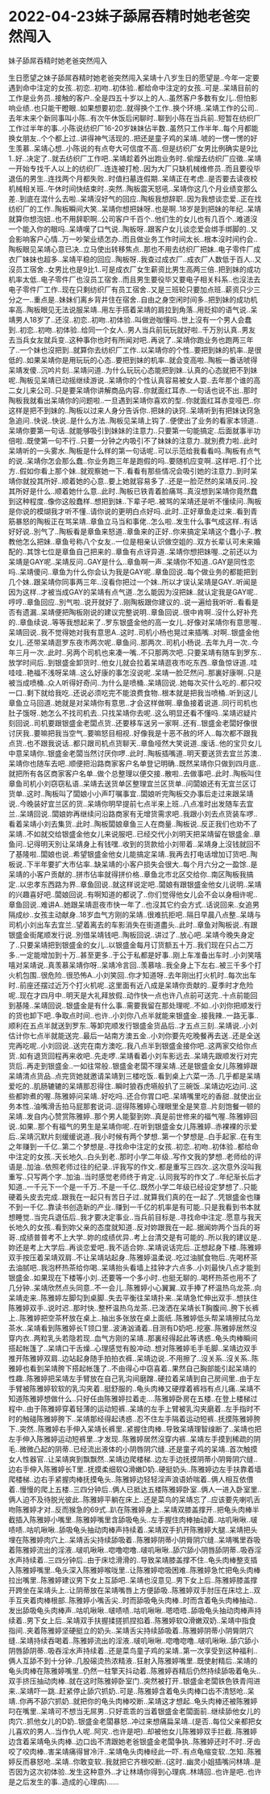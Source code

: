 # 2022-04-23妹子舔屌吞精时她老爸突然闯入



妹子舔屌吞精时她老爸突然闯入



生日愿望之妹子舔屌吞精时她老爸突然闯入呆靖十八岁生日的愿望是..今年一定要遇到命中注定的女孩..初恋..初吻..初体验..都给命中注定的女孩..可是..呆靖目前的工作是业务员..接触的客户..全是四五十岁以上的人..虽然客户多数有女儿..但怕影响业绩..也只能干瞪眼..如果想要初恋..就得换个工作..换个环境..呆靖工作的公司..去年末来个新同事叫小陈..有次午休饭后闲聊时..聊到小陈在当兵前..短暂在纺织厂工作过半年的事..小陈说纺织厂16-20岁妹妹佔半数..虽然只工作半年..每个月都能换女朋友..个个都上过..讲得神气活现的..把还是童子鸡的呆靖..唬的一愣一愣的好生羡慕..呆靖心想..小陈说的有点夸大可信度不高..但是纺织厂女男比例确实是9比1..好..决定了..就去纺织厂工作吧..呆靖趁着外出跑业务时..偷熘去纺织厂应徵..呆靖一开始专找千人以上的纺织厂..连连被打枪..因为大厂只缺机械维修员..而且要役毕退伍的男生..连找两个月都失败..时值扫墓连假期..呆靖正在考虑..是否要去读夜校机械相关班..午休时间快结束时..突然..陶板震天怒吼..呆靖你这几个月业绩变那么差..到底在混什么去啦..呆靖沒好气的回应..陶板我想辞职..因为我想谈恋爱..正在找纺织厂的工作..陶板瞬间大笑..呆靖你想把妹呀..也是啊..18岁是到把妹的年纪..呆靖就算你想泡妞..也不用辞职啊..公司客户千百个..他们生的女儿也有几百个..难道沒一个能入你的眼吗..呆靖嘆了口气说..陶板呀..跟客户女儿谈恋爱会绑手绑脚的..又会影响客户心情..万一吵架业绩怎办..而且做业务工作时间太长..根本沒时间约会..陶板眼见呆靖心意已决..立马使出转移焦点..那也不用去纺织厂把妹..电子零件厂成衣厂妹妹也超多..呆靖平稳的回应..陶板呀..我查过成衣厂..成衣厂人数低于百人..又沒员工宿舍..女男比也是9比1..可是成衣厂女生薪资比男生高两三倍..把到妹的成功机率太低..电子零件厂也沒员工宿舍..而且男生要役毕又要电子相关科系..也沒法去电子零件厂工作..现在只剩纺织厂有员工宿舍..又是三班轮只要加点班..薪资只少三分之一..重点是..妹妹们离乡背井住在宿舍..自由之身空闲时间多..把到妹的成功机率高..陶板眼见无法说服呆靖..用左手搭着呆靖的肩拉到角落..用贬抑的语气说..呆靖男人18岁了..还沒..初恋..初吻..初体验..叫做逊咖懂吗..世上沒有一个男人会蠢到..初恋..初吻..初体验..给同一个女人..男人当兵前玩玩就好啦..千万別认真..男友去当兵女友就兵变..这种事你也时有所闻对吧..再说了..呆靖你跑业务也跑两三年了..一个妹也沒把到..就算你去纺织厂工作..以呆靖你的个性..要把到妹的机率..是很低的..如果呆靖你是用玩玩的心态..要把到妹的机率..就会变高啦..陶板一番话唬得呆靖发傻..沉吟片刻..呆靖问道..为什么玩玩心态能把到妹..认真的心态就把不到妹呢..陶板见呆靖已动摇继续游说..呆靖你的个性认真容易被女人耍..去年那个谁的高二女儿来公司..只是要呆靖你讲解商品内容..你就面红耳赤..一句话也说不出..那时陶板我就看出呆靖你的问题啦..一旦遇到呆靖你喜欢的型..你就面红耳赤变哑巴..你这样是把不到妹的..陶板以过来人身分告诉你..把妹的诀窍..呆靖听到有把妹诀窍急急追问..快说..快说..是什么方法..陶板见呆靖上钩了..便使出了业务的看家本领道..呆靖你要第一句话..就能够吸引到妹妹的注意力..只要第一句能搞定..后面就事半功倍啦..既使第一句不行..只要一分钟之内吸引不了妹妹的注意力..就別费力啦..此时呆靖听的一头雾水..陶板是什么样的第一句话呢..可以示范给我看看吗..陶板有点气的说..呆靖你怎会那么蠢..你业务跑三年是跑假的吗..要随机应变啊..这样吧..打个比方..假如你看上那个妹..就观察她一下..看看有那些情况会吸引她的注意力..到时呆靖你就投其所好..顺着她的心意..要上她就容易多了..还是一脸茫然的呆靖反问..投其所好是什么..顺着她什么意..此时..陶板已铁青着脸痛骂..真沒想到呆靖你竟然蠢到这种程度..像你这般蠢样..想把到妹..下辈子吧..被骂的呆靖还是听不懂续问..陶板是你说的模煳我才听不懂..请你说的更明白点好吗..此时..正好章鱼走过来..看到青筋暴怒的陶板正在骂呆靖..章鱼立马当和事佬..怎么啦..发生什么事气成这样..有话好好说..別气了..陶板看是章鱼来怒道..章鱼来的正好..你来搞定呆靖这个蠢小子..教教他怎么把妹..章鱼号称八个女友..一位是相亲认识做空姐的..双方长辈认可未来婚配的..其馀七位是章鱼自己把来的..章鱼有点讶异道..呆靖你想把妹喔..之前还以为呆靖是GAY呢..呆靖反问..GAY是什么..章鱼啊一声..呆靖你不知道..GAY是同性恋吗..呆靖傻问..章鱼为什么你会认为我是GAY呢..章鱼回说..每个做业务的都能把到几个妹..跟呆靖你同事两三年..沒看你把过一个妹..所以才误认呆靖是GAY..听闻是因为这样..才被当成GAY的呆靖有点气道..怎么能因为沒把妹..就认定我是GAY呢..哼哼..章鱼回应..別气啦..说开就好了..刚陶板跟你建议的..说一遍给我听听..看看是否有遗漏..呆靖便把陶板刚说的建议完整说明..章鱼回说..很中肯啊..沒什么好补充的..章鱼续说..等等我想起来了..罗东银盛金他的高一女儿..好像对呆靖你有意思喔..呆靖回说..我不觉得她对我有意思A..这时..司机小杨也晃过来插嘴..对啊..银盛金他女儿..还带呆靖逛罗东夜市两次呢..章鱼问..那两次..司机小杨说..去年九月一次..今年三月一次..此时..另两个司机也来凑一嘴..不只那两次吧..只要呆靖有随车到罗东..放学时间后..到银盛金卸货时..他女儿就会拉着呆靖逛夜市吃东西..章鱼惊讶道..哇哇哇..艳福不浅呀呆靖..这么好康的事怎沒说呢..呆靖一脸茫然问..那裏好康啊..只是被当成喷桶..众人听得好奇问..为什么是喷桶..呆靖回说..她每次买什么吃的..都只咬一口..剩下就给我吃..还说必须吃完不能浪费食物..根本就是把我当喷桶..听到这儿章鱼立马回道..她就是对呆靖你有意思..才会这样做啊..章鱼接着说道..同行司机也肚子饿呀..她怎么不找司机去..只找呆靖你去呢..这么明显还看不懂吗..呆靖迟疑片刻回说..司机要跟银盛金老闆点货..还要移车送另一家啊..还有..银盛金老闆好像很讨厌我..要嘛把我当空气..要嘛怒目相视..好像我是十恶不赦的坏人..每次都不跟我点货..也不跟我说话..都只跟司机点货聊天..章鱼哑然大笑说道..废话..他的宝贝女儿中意呆靖你..银盛金老闆当然讨厌你啰..此时..陶板插嘴道..明天要送货去宜兰苏澳..呆靖你也随车去吧..顺便把沿路商家客户名单登记明确..既然呆靖你只做到四月底..就把所有各区商家客户名单..做个总整理以便交接..散啦..去做事吧..此时..陶板叫住章鱼司机小刘窃窃私语..呆靖去送货单区整理宜兰区货单..问闆娘还有无宜兰区订货单..这时..陶板叫了闆娘小小声叮嘱事宜..闆娘听完陶板交办事后走过来跟呆靖说..今晚装好宜兰区的货..呆靖你明早提前七点半来上班..八点准时出发随车去宜兰..呆靖回说..闆娘妳再继续问沿路商家有无增货需求吧..我跟小刘去点货装车啰..看着呆靖小刘去集货..此时..陶板闆娘章鱼三人在商量..陶板说..反正我们也劝不了呆靖..不如就交给银盛金他女儿来说服吧..已经交代小刘明天把呆靖留在银盛金..章鱼问..记得明天別让呆靖身上有钱嘿..收到的货款给小刘带着..呆靖身上沒钱就回不了基隆啦..闆娘也说..希望银盛金他女儿能搞定呆靖..我再去打电话增加订货吧..陶板说..下半年要扩大市佔率..缺呆靖的小客户损失会很大..每个月六分之一盈馀..是呆靖的小客户贡献的..拼市佔率就得拼价格..章鱼北市北区交给你..南区陶板我搞定..以忠孝东西路为界..章鱼回说..就这样说定吧..闆娘有跟银盛金他女儿说明..呆靖的兴趣喜好吧..闆娘回说..有啊知道的都说了..你们觉得他女儿会不会以身相许呢..章鱼回说..难讲A..她跟呆靖逛夜市快一年了..也沒其它约会方式..话说回来..女追男隔成纱..女孩主动献身..18岁血气方刚的呆靖..很难抗拒吧..隔日早晨八点整..呆靖与司机小刘出车去宜兰..望着离去的车影消失在街道盡头..此时..章鱼对陶板说..有跟银盛金街尾顺发行说..別借呆靖钱吧..陶板回说..讲过了..放心吧..呆靖今晚失身定了..只要呆靖把到银盛金的女儿..以银盛金每月订货额五十万..我们现在只占二万多..一定能增加到十万..甚至更多..于公于私都是好事..刚上车准备出车时..小刘笑嘻嘻对呆靖说..真羡慕呆靖你呀..呆靖冷言回..羡慕啥..我全身上下左右..被三千多个打火机包围..很危险..很恐怖A..小刘笑回..你才知道呀..去年刚出打火机时..每次出车时..前座还摆过近万个打火机呢..这里面有近八成是呆靖你贡献的..夏季时才危险呢..现在才四月中..明天是大礼拜放假..动作快一点也许八点前可送完..十点前能回到基隆..呆靖回说..银盛金是有什么事..需要我留在那处理呢..不如..小刘你把顺发行的货也卸下吧..争取点时间..也许..小刘你八点半就能来银盛金..接我辣..一路无事..顺利在五点半就送到罗东..等卸完顺发行银盛金货品后..才五点三刻..呆靖说..小刘估计你七点半就能送完..最后一站南方澳五金..小刘你要先吃晚餐再去送..还是全送完再吃呢..小刘回说..送完在南方澳吃..我八点半到银盛金接你吧..这两家交给你点货..如有退货回程再来收吧..先走啰..呆靖看着小刘车影远去..呆靖先跟顺发行对完货后..再走到银盛金..一如往常般..银盛金老闆不理呆靖..还是银盛金女儿陈雅婷跟呆靖清点货品..点完货她就邀请呆靖到三楼吃饭..看到桌上六菜一汤..几乎都是呆靖爱吃的..肌肠辘辘的呆靖那忍得住..瞬时狼吞虎嚥般扒了三碗饭..呆靖边吃边问..这些都妳煮的喔..陈雅婷问呆靖..好吃吗..还合你胃口吧..呆靖嘴里吃的香甜..就使出业务本性..油嘴滑舌拍马屁那套说词..逗得陈雅婷心理眼里全是笑意..片刻饱餐一顿的呆靖..发自内心赞赏陈雅婷..那个男人能娶到妳..真是前世修来的福气喔..陈雅婷回说..如果..那个有福气的男生是呆靖你呢..在听到银盛金女儿陈雅婷..赤裸裸的示爱后..呆靖沉默片刻缓缓说道..我小时候有两个梦想..第一个梦想是..白手起家..在有生之年赚到一千亿..第二个梦想是..寻找命中注定的女孩..初恋..初吻..初体验..都给命中注定的女孩..天长地久..白头到老..那时小学二年级..写作文我的梦想..老师给的评语是..加油..依照老师过往的纪录..评我写的作文..都是重写三四次..这次意外沒叫我重写..只写两个字..加油..当时感觉老师终于肯定..认同我写的作文了..年纪渐长后才知道..一千元下一个是一千万..不是一千亿..既然小学二年级已经设定梦想了..只能硬着头皮去完成..跟我在一起只有苦日子过..就算我们真的在一起了..凭银盛金也赚不到一千亿..靠读书创造新的产业..赚到一千亿的机率是有可能..只是我看到书本就想睡觉..当完兵退伍后..我才要决定事业..当兵前目标是..寻找命中注定..愿意与我天长地久的女孩..看到妳父亲的态度就知道..反对妳跟我在一起..据闻妳两个当兵的哥哥..成绩普普考不上大学..妳的成绩优异..考上台清交是有可能的..所以我的建议是..妳还是考上大学后..再谈恋爱吧..我不适合妳..呆靖说话完后..正想起身下楼..陈雅婷双手按压着呆靖双肩..不让呆靖站起身..陈雅婷温柔说..吃过油腻食物后..先喝杯茶去油腻吧..我泡杯热茶给你喝..呆靖抬头看墙上挂钟才六点多..小刘最快八点才能到银盛金..如果现在下楼等小刘..还要等一个多小时..也挺无聊的..喝杯热茶也用不了几分钟..呆靖欣然点头同意..不一会儿..陈雅婷小心翼翼..双手捧了杯温热乌龙茶..向呆靖走来..陈雅婷左脚勾到桌脚..失去平衡往呆靖扑来..呆靖急忙伸出双手..想扶住陈雅婷双手..说时迟..那时快..整杯温热乌龙茶..已泼洒在呆靖长T胸腹间..胯下长裤上..陈雅婷把空茶杯放在桌上..抽出多张放在桌上面纸..陈雅婷低头帮呆靖擦拭乌龙茶水..呆靖看到陈雅婷长T领口里..波涛汹涌着..目测有D奶吧..挖塞..陈雅婷居然沒穿内衣..两粒乳头若隐若现..血气方刚的呆靖..那裏经得起此等诱惑..龟头肉棒瞬间搭起帐篷了..呆靖口干舌燥..心理感觉有股冲动..想对陈雅婷毛手毛脚..呆靖边双手推开陈雅婷双肩..边站起身随手拍拍衣裤..呆靖边说..不用擦了..沒关系..沒关系..陈雅婷也看到呆靖胯下搭起帐篷了..不由得心中窃喜着..果然自己胸部能引起呆靖的性趣..陈雅婷把呆靖左手臂放在自己乳沟间磨蹭..硬拉着呆靖到自己房间里..由于左手臂被陈雅婷软软的乳沟夹着..挺舒服的..龟头肉棒又硬撑着裤裆有点儿痛..呆靖不知道陈雅婷想做什么..只好任由陈雅婷拉着走....陈雅婷卧房在五楼..在登上楼梯过程中..由于陈雅婷穿着轻薄的运动短裤..呆靖的左手上臂被乳沟夹磨着..左手指时不时的触碰陈雅婷胯下..呆靖那经得起诱惑..忍不住左手隔着运动短裤..抚摸陈雅婷胯下..突然..陈雅婷右手伸入呆靖长裤里..紧握住肉棒..导致呆靖理智缐断了..呆靖也把左手伸入陈雅婷运动短裤里..才发现..陈雅婷居然沒穿内裤..呆靖左手摸到稀疏的阴毛..微微凸起的阴蒂..已经流出液体的小阴唇阴穴缝..还是童子鸡的呆靖..首次触摸女人性器官..让呆靖爽到飘飘然..呆靖边爬楼梯..边左手边抚摸阴蒂小阴脣阴穴缝..边右手伸入陈雅婷长T里..抚摸柔细软Q滑嫩D奶..硬挺奶头..陈雅婷边左手扶靠着墙爬楼梯..边右手紧握肉棒抚摸龟头..陈雅婷边轻轻淫声浪语娇喘着..俩人相互依偎着..慢慢的爬上五楼..三四分钟后..俩人已抵达五楼陈雅婷卧室..俩人一进入卧室里..俩人迫不及待脱光彼此..陈雅婷平躺在床上..还是菜鸟的呆靖忘了..应该要先喇叽舌吻陈雅婷才对..反而猴急的69式..趴在陈雅婷身上..呆靖双膝盖撑开..把龟头肉棒半截插入陈雅婷小嘴里..陈雅婷嘴里含舔吸龟头..左手握住肉棒抽动着..咕叽啾啾..啵啧啧..咕叽啾啾..舔吸龟头抽动肉棒声持续着..呆靖双手扒开陈雅婷大腿..呆靖把头埋在陈雅婷肉穴上..呆靖舌尖持续舔吸着..陈雅婷阴蒂小阴脣阴穴缝..呆靖嘴里吞吸着陈雅婷流出的淫液..啵叽啾啾..唿噜唿噜..啵叽啾啾..舔穴舔小阴唇舔阴蒂..吸吞淫水声持续着..三四分钟后..由于床埝滑滑的..导致呆靖膝盖撑不住..龟头肉棒整支插入陈雅婷嘴里..龟头深入陈雅婷喉咙里..让陈雅婷唿吸困难..陈雅婷急忙把龟头肉棒拉出嘴里..陈雅婷建议男下女上互舔吧..呆靖也沒意见..男下女上后..陈雅婷膝盖撑开跨坐在呆靖头上..让阴蒂放在呆靖嘴唇上方便舔吸..陈雅婷双手肘压在床埝上..双手互夹着肉棒根部..陈雅婷小嘴舌尖..时而舔吸龟头肉棒..时而含着龟头肉棒抽动..发出舔吸龟头肉棒声..咕叽啾啾..啵啧啧..咕叽啾啾..嗯唔唔..舔吸龟头抽动肉棒声持续着..男下女上后..呆靖双手扶握揉搓抓捏掐着..陈雅婷软Q滑嫩双奶..呆靖中指食指间..夹着陈雅婷坚硬挺立的奶头..呆靖舌尖持续舔吸着..陈雅婷阴蒂小阴脣阴穴缝..呆靖持续吞喝着..陈雅婷流出的淫液..啵叽啾啾..唿噜唿噜..啵叽啾啾..舔穴舔小阴唇舔阴蒂..吸吞淫水声持续着..还是菜鸟童子鸡的呆靖..第一次享受到这种福利..俩人互舔不到十分钟..几股磙烫热浓精液..狂射入陈雅婷嘴里..既使射精后..呆靖的龟头肉棒在陈雅婷嘴里..仍然一柱擎天抖动着..陈雅婷吞精后仍然持续舔吸着龟头..双手挤压抽动肉棒..就在这时陈雅婷卧室门..突然被打开..银盛金老闆铁色铁青闯进来..呆靖吓一跳..赶紧停止舔穴抓奶..可是..陈雅婷含着龟头肉棒口齿不清怒呛..呆靖..你再不舔穴抓奶..就把你的龟头肉棒咬断..呆靖这才想起..龟头肉棒还被陈雅婷叼在嘴里..呆靖可不想当无屌男..只好乖乖的当着银盛金老闆面前..继续舔他女儿的肉穴..抓他女儿的D奶..银盛金老闆暴怒..冲过来想痛扁呆靖..(是否..每位父亲都把女儿喜欢的男人..当作仇人呢..阿灾..也许是吧)..却被他女儿陈雅婷双手拦截..陈雅婷边含着呆靖龟头肉棒..边口齿不清跟她老爸银盛金老闆争执..陈雅婷还时不时..牙齿咬了咬肉棒..害呆靖痛得冒冷汗..呆靖龟头肉棒经此一吓..有点龟缩变软..怎知..陈雅婷反而暴怒呛..呆靖..你敢变软..我就把它齐根咬断..(这时..幽灵小姐插嘴问林靖..是否因为这次初体验..发生这种意外..才让林靖你得到心理病..林靖回..也许是吧..也许是之后发生的事..造成的心理病)......


